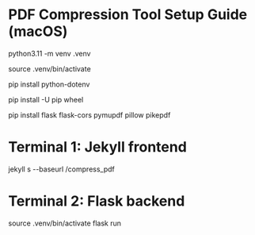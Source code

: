 # PDF Compression Tool Setup Guide (macOS)

python3.11 -m venv .venv

source .venv/bin/activate

pip install python-dotenv

pip install -U pip wheel

pip install flask flask-cors pymupdf pillow pikepdf

# Terminal 1: Jekyll frontend
jekyll s --baseurl /compress_pdf

# Terminal 2: Flask backend
source .venv/bin/activate
flask run
